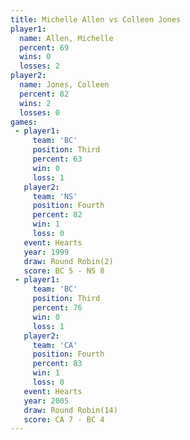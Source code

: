 ```yaml
---
title: Michelle Allen vs Colleen Jones
player1:               
  name: Allen, Michelle
  percent: 69          
  wins: 0              
  losses: 2            
player2:               
  name: Jones, Colleen 
  percent: 82          
  wins: 2              
  losses: 0            
games:
 - player1:         
     team: 'BC'     
     position: Third
     percent: 63    
     win: 0         
     loss: 1        
   player2:          
     team: 'NS'      
     position: Fourth
     percent: 82     
     win: 1          
     loss: 0         
   event: Hearts       
   year: 1999          
   draw: Round Robin(2)
   score: BC 5 - NS 8  
 - player1:         
     team: 'BC'     
     position: Third
     percent: 76    
     win: 0         
     loss: 1        
   player2:          
     team: 'CA'      
     position: Fourth
     percent: 83     
     win: 1          
     loss: 0         
   event: Hearts        
   year: 2005           
   draw: Round Robin(14)
   score: CA 7 - BC 4   
---
```

